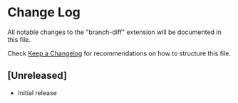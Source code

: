 # Change Log

All notable changes to the "branch-diff" extension will be documented in this file.

Check [Keep a Changelog](http://keepachangelog.com/) for recommendations on how to structure this file.

## [Unreleased]

- Initial release